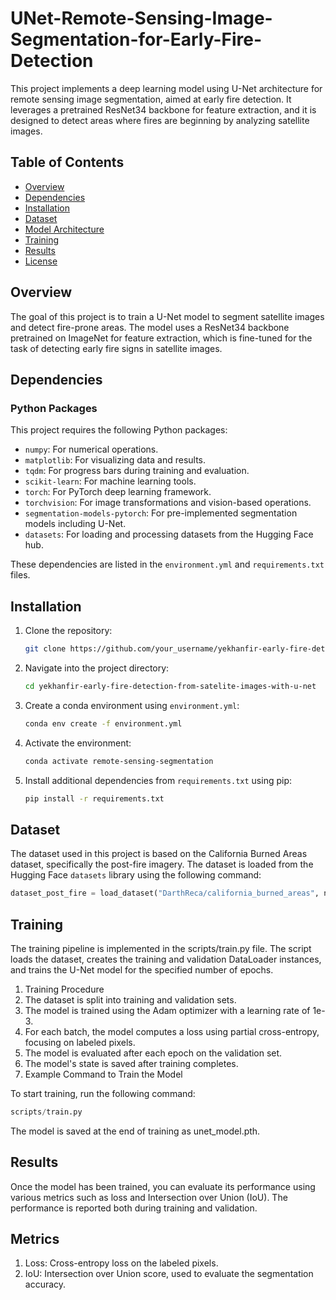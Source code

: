 # UNet-Remote-Sensing-Image-Segmentation-for-Early-Fire-Detection

This project implements a deep learning model using U-Net architecture for remote sensing image segmentation, aimed at early fire detection. It leverages a pretrained ResNet34 backbone for feature extraction, and it is designed to detect areas where fires are beginning by analyzing satellite images.

## Table of Contents
- [Overview](#overview)
- [Dependencies](#dependencies)
- [Installation](#installation)
- [Dataset](#dataset)
- [Model Architecture](#model-architecture)
- [Training](#training)
- [Results](#results)
- [License](#license)

## Overview

The goal of this project is to train a U-Net model to segment satellite images and detect fire-prone areas. The model uses a ResNet34 backbone pretrained on ImageNet for feature extraction, which is fine-tuned for the task of detecting early fire signs in satellite images.

## Dependencies

### Python Packages

This project requires the following Python packages:

- `numpy`: For numerical operations.
- `matplotlib`: For visualizing data and results.
- `tqdm`: For progress bars during training and evaluation.
- `scikit-learn`: For machine learning tools.
- `torch`: For PyTorch deep learning framework.
- `torchvision`: For image transformations and vision-based operations.
- `segmentation-models-pytorch`: For pre-implemented segmentation models including U-Net.
- `datasets`: For loading and processing datasets from the Hugging Face hub.

These dependencies are listed in the `environment.yml` and `requirements.txt` files.

## Installation

1. Clone the repository:

    ```bash
    git clone https://github.com/your_username/yekhanfir-early-fire-detection-from-satelite-images-with-u-net.git
    ```

2. Navigate into the project directory:

    ```bash
    cd yekhanfir-early-fire-detection-from-satelite-images-with-u-net
    ```

3. Create a conda environment using `environment.yml`:

    ```bash
    conda env create -f environment.yml
    ```

4. Activate the environment:

    ```bash
    conda activate remote-sensing-segmentation
    ```

5. Install additional dependencies from `requirements.txt` using pip:

    ```bash
    pip install -r requirements.txt
    ```

## Dataset

The dataset used in this project is based on the California Burned Areas dataset, specifically the post-fire imagery. The dataset is loaded from the Hugging Face `datasets` library using the following command:

```python
dataset_post_fire = load_dataset("DarthReca/california_burned_areas", name="post-fire")
```


## Training
The training pipeline is implemented in the scripts/train.py file. The script loads the dataset, creates the training and validation DataLoader instances, and trains the U-Net model for the specified number of epochs.

1. Training Procedure
2. The dataset is split into training and validation sets.
3. The model is trained using the Adam optimizer with a learning rate of 1e-3.
4. For each batch, the model computes a loss using partial cross-entropy, focusing on labeled pixels.
5. The model is evaluated after each epoch on the validation set.
6. The model's state is saved after training completes.
7. Example Command to Train the Model
   
To start training, run the following command:

```python
scripts/train.py
```

The model is saved at the end of training as unet_model.pth.

## Results
Once the model has been trained, you can evaluate its performance using various metrics such as loss and Intersection over Union (IoU). The performance is reported both during training and validation.

## Metrics
1. Loss: Cross-entropy loss on the labeled pixels.
2. IoU: Intersection over Union score, used to evaluate the segmentation accuracy.
